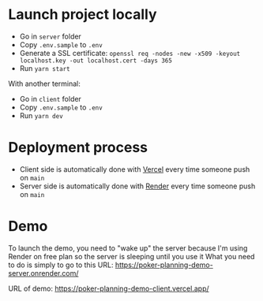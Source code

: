 # Launch project locally

- Go in `server` folder
- Copy `.env.sample` to `.env`
- Generate a SSL certificate: `openssl req -nodes -new -x509 -keyout localhost.key -out localhost.cert -days 365`
- Run `yarn start`

With another terminal:
- Go in `client` folder
- Copy `.env.sample` to `.env`
- Run `yarn dev`

# Deployment process

- Client side is automatically done with [Vercel](https://vercel.com/) every time someone push on `main`
- Server side is automatically done with [Render](https://render.com/) every time someone push on `main`

# Demo

To launch the demo, you need to "wake up" the server because I'm using Render on free plan so the server is sleeping until you use it
What you need to do is simply to go to this URL: https://poker-planning-demo-server.onrender.com/

URL of demo: https://poker-planning-demo-client.vercel.app/
